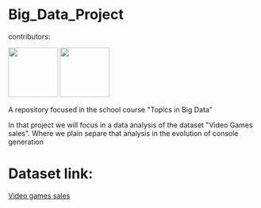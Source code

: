 # Big_Data_Project


 
      
contributors: 

<div class='main'>
  <a href='https://github.com/hermeson883?tab=repositories'><img src="![https://github.com/hermeson883?tab=repositories](https://avatars.githubusercontent.com/u/72263429?v=4)" width='100px'></a>
  <a href='https://github.com/gabrielsoares40940/'><img src="https://avatars.githubusercontent.com/u/64994893?v=4" width='100px'></a>
</div>

A repository focused in the school course "Topics in Big Data"

In that project we will focus in a data analysis of the dataset "Video Games sales". Where we plain separe that analysis in the evolution of console generation

# Dataset link:
<a href= "https://www.kaggle.com/datasets/gregorut/videogamesales">Video games sales<a>
</div>
